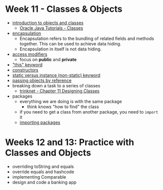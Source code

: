 # Week 11 - Classes & Objects

- [introduction to objects and classes](https://www.programiz.com/java-programming/class-objects)
  - [Oracle Java Tutorials - Classes](https://docs.oracle.com/javase/tutorial/java/javaOO/classes.html)
- [encapsulation](https://www.programiz.com/java-programming/encapsulation)
  - Encapsulation refers to the bundling of related fields and methods together. This can be used to achieve data hiding.
  - Encapsulation in itself is not data hiding.
- [access modifiers](https://www.programiz.com/java-programming/access-modifiers)
  - focus on **public** and **private**
- ["this" keyword](https://www.programiz.com/java-programming/this-keyword)
- [constructors](https://www.programiz.com/java-programming/constructors)
- [static versus instance (non-static) keyword](https://www.programiz.com/java-programming/static-keyword)
- [passing objects by reference](https://www.programiz.com/java-programming/examples/passing-method-as-argument)
- breaking down a task to a series of classes
  - [trinknet - Chapter 11 Designing Classes](https://books.trinket.io/thinkjava2/chapter11.html)
- packages
  - everything we are doing is with the same package
    - think knows "how to find" the class
  - if you need to get a class from another package, you need to `import` it
  - [importing packages](https://www.programiz.com/java-programming/packages-import)

# Weeks 12 and 13: Practice with Classes and Objects

- overriding toString and equals
- override equals and hashcode
- implementing Comparable
- design and code a banking app
